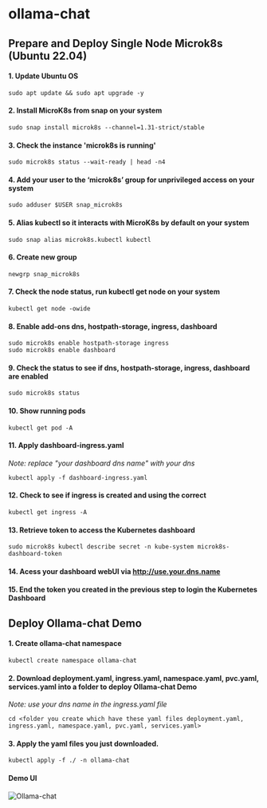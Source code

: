 # ollama-chat
## Prepare and Deploy Single Node Microk8s (Ubuntu 22.04)
#### 1. Update Ubuntu OS
```sudo apt update && sudo apt upgrade -y```

#### 2. Install MicroK8s from snap on your system
```sudo snap install microk8s --channel=1.31-strict/stable```

#### 3. Check the instance 'microk8s is running'
```sudo microk8s status --wait-ready | head -n4```

#### 4. Add your user to the ‘microk8s’ group for unprivileged access on your system
```sudo adduser $USER snap_microk8s```

#### 5. Alias kubectl so it interacts with MicroK8s by default on your system
```sudo snap alias microk8s.kubectl kubectl```

#### 6. Create new group 
```newgrp snap_microk8s```

#### 7. Check the node status, run kubectl get node on your system
```kubectl get node -owide```

#### 8. Enable add-ons dns, hostpath-storage, ingress, dashboard
```
sudo microk8s enable hostpath-storage ingress
sudo microk8s enable dashboard
```

#### 9. Check the status to see if dns, hostpath-storage, ingress, dashboard are enabled
```sudo microk8s status```

#### 10. Show running pods
```kubectl get pod -A```

#### 11. Apply dashboard-ingress.yaml
*Note:  replace "your dashboard dns name" with your dns*

```kubectl apply -f dashboard-ingress.yaml``` 

#### 12. Check to see if ingress is created and using the correct <dashboard dns name>
```kubectl get ingress -A```

#### 13. Retrieve token to access the Kubernetes dashboard
```sudo microk8s kubectl describe secret -n kube-system microk8s-dashboard-token```

#### 14. Acess your dashboard webUI via http://use.your.dns.name

#### 15. End the token you created in the previous step to login the Kubernetes Dashboard

## Deploy Ollama-chat Demo
#### 1. Create ollama-chat namespace
```kubectl create namespace ollama-chat```

#### 2. Download deployment.yaml, ingress.yaml, namespace.yaml, pvc.yaml, services.yaml into a folder to deploy Ollama-chat Demo
*Note: use your dns name in the ingress.yaml file*

```cd <folder you create which have these yaml files deployment.yaml, ingress.yaml, namespace.yaml, pvc.yaml, services.yaml>```

#### 3. Apply the yaml files you just downloaded.
```kubectl apply -f ./ -n ollama-chat```

#### Demo UI

![Ollama-chat](ollama-chat.png)
